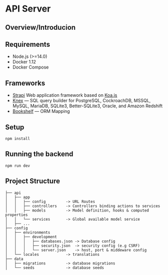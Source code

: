 # API Server


## Overview/Introducion

## Requirements

- Node.js (>=14.0)
- Docker 1.12
- Docker Compose

## Frameworks

- [Strapi](https://strapi.io) Web application framework based on [Koa.js](http://koajs.com)
- [Knex](https://knexjs.org) — SQL query builder for PostgreSQL, CockroachDB, MSSQL, MySQL, MariaDB, SQLite3, Better-SQLite3, Oracle, and Amazon Redshift 
- [Bookshelf](http://bookshelfjs.org) — ORM Mapping

## Setup

```
npm install
```

## Running the backend

```
npm run dev

```


## Project Structure

```
├── api
│   ├── app
│   │   ├── config         -> URL Routes
│   │   ├── controllers    -> Controllers binding actions to services
│   │   ├── models         -> Model definition, hooks & computed properties
│   │   └── services       -> Global available model service
│   ├── ...
├── config
│   ├── environments
│   │   ├── development
│   │   │   ├── databases.json -> Database config
│   │   │   ├── security.json  -> security config (e.g CSRF)
│   │   │   └── server.json    -> host, port & middeware config
│   └── locales            -> translations
├── data
│   ├── migrations         -> database migrations
│   └── seeds              -> database seeds
```
